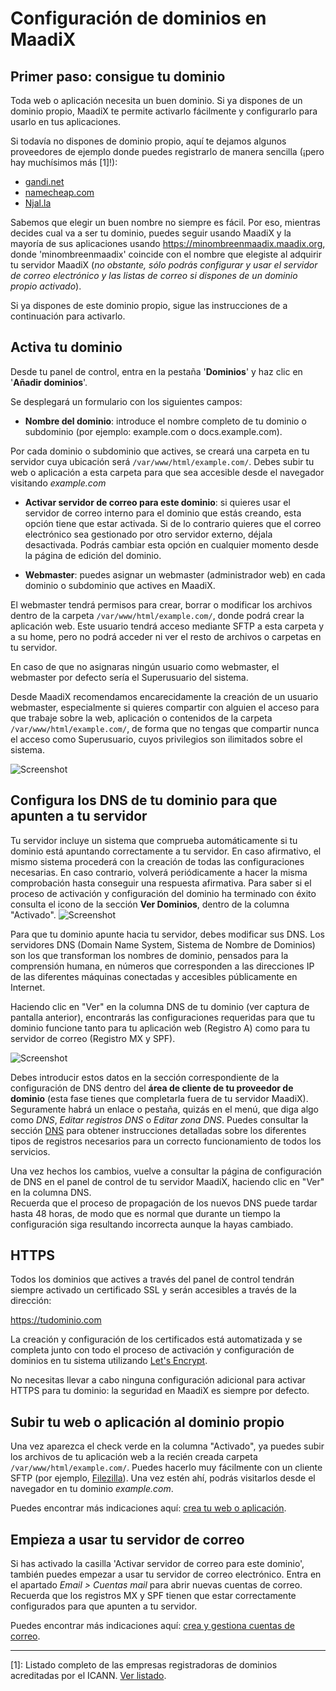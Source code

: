 # Configuración de dominios en MaadiX

## Primer paso: consigue tu dominio

Toda web o aplicación necesita un buen dominio. Si ya dispones de un dominio propio, MaadiX te permite activarlo fácilmente y configurarlo para usarlo en tus aplicaciones.

Si todavía no dispones de dominio propio, aquí te dejamos algunos proveedores de ejemplo donde puedes registrarlo de manera sencilla (¡pero hay muchísimos más [1]!):

* [gandi.net](https://www.gandi.net/)
* [namecheap.com](https://www.namecheap.com/domains/registration.aspx)
* [Njal.la](https://njal.la/)

Sabemos que elegir un buen nombre no siempre es fácil. Por eso, mientras decides cual va a ser tu dominio, puedes seguir usando MaadiX y la mayoría de sus aplicaciones usando https://minombreenmaadix.maadix.org, donde 'minombreenmaadix' coincide con el nombre que elegiste al adquirir tu servidor MaadiX (*no obstante, sólo podrás configurar y usar el servidor de correo electrónico y las listas de correo si dispones de un dominio propio activado*).

Si ya dispones de este dominio propio, sigue las instrucciones de a continuación para activarlo.

## Activa tu dominio

Desde tu panel de control, entra en la pestaña '**Dominios**' y haz clic en '**Añadir dominios**'. 

Se desplegará un formulario con los siguientes campos:

* **Nombre del dominio**:  introduce el nombre completo de tu dominio o subdominio (por ejemplo: example.com o docs.example.com).

Por cada dominio o subdominio que actives, se creará una carpeta en tu servidor cuya ubicación será `/var/www/html/example.com/`. Debes subir tu web o aplicación a esta carpeta para que sea accesible desde el navegador visitando *example.com*

* **Activar servidor de correo para este dominio**: si quieres usar el servidor de correo interno para el dominio que estás creando, esta opción tiene que estar activada. Si de lo contrario quieres que el correo electrónico sea gestionado por otro servidor externo, déjala desactivada. 
Podrás cambiar esta opción en cualquier momento desde la página de edición del dominio.

* **Webmaster**: puedes asignar un webmaster (administrador web) en cada dominio o subdominio que actives en MaadiX.  
  
El webmaster tendrá permisos para crear, borrar o modificar los archivos dentro de la carpeta `/var/www/html/example.com/`, donde podrá crear la aplicación web. Este usuario tendrá acceso mediante SFTP a esta carpeta y a su home, pero no podrá acceder ni ver el resto de archivos o carpetas en tu servidor.

En caso de que no asignaras ningún usuario como webmaster, el webmaster por defecto sería el Superusuario del sistema.

Desde MaadiX recomendamos encarecidamente la creación de un usuario webmaster, especialmente si quieres compartir con alguien el acceso para que trabaje sobre la web, aplicación o contenidos de la carpeta `/var/www/html/example.com/`, de forma que no tengas que compartir nunca el acceso como Superusuario, cuyos privilegios son ilimitados sobre el sistema.


![Screenshot](img/add-domain.png) 



## Configura los DNS de tu dominio para que apunten a tu servidor

Tu servidor incluye un sistema que comprueba automáticamente si tu dominio está apuntando correctamente a tu servidor. En caso afirmativo, el mismo sistema procederá con la creación de todas las configuraciones necesarias. En caso contrario, volverá periódicamente a hacer la misma comprobación hasta conseguir una respuesta afirmativa. Para saber si el proceso de activación y configuración del dominio ha terminado con éxito consulta el icono de la sección **Ver Dominios**, dentro de la columna "Activado". 
![Screenshot](img/dominio-pendiente.png) 

Para que tu dominio apunte hacia tu servidor, debes modificar sus DNS. Los servidores DNS (Domain Name System, Sistema de Nombre de Dominios) son los que transforman los nombres de dominio, pensados para la comprensión humana, en números que corresponden a las direcciones IP de las diferentes máquinas conectadas y accesibles públicamente en Internet.

Haciendo clic en "Ver" en la columna DNS de tu dominio (ver captura de pantalla anterior), encontrarás las configuraciones requeridas para que tu dominio funcione tanto para tu aplicación web (Registro A) como para tu servidor de correo (Registro MX y SPF). 

![Screenshot](img/configuracion-requerida-dominio.png) 

Debes introducir estos datos en la sección correspondiente de la configuración de DNS dentro del **área de cliente de tu proveedor de dominio** (esta fase tienes que completarla fuera de tu servidor MaadiX). Seguramente habrá un enlace o pestaña, quizás en el menú, que diga algo como *DNS*, *Editar registros DNS* o *Editar zona DNS*. Puedes consultar la sección [DNS](dns) para obtener instrucciones detalladas sobre los diferentes tipos de registros necesarios para un correcto funcionamiento de todos los servicios. 

Una vez hechos los cambios, vuelve a consultar la página de configuración de DNS en el panel de control de tu servidor MaadiX, haciendo clic en "Ver" en la columna DNS.  
Recuerda que el proceso de propagación de los nuevos DNS puede tardar hasta 48 horas, de modo que es normal que durante un tiempo la configuración siga resultando incorrecta aunque la hayas cambiado.

## HTTPS

Todos los dominios que actives a través del panel de control tendrán siempre activado un certificado SSL y serán accesibles a través de la dirección:  

https://tudominio.com

La creación y configuración de los certificados está automatizada y se completa junto con todo el proceso de activación y configuración de dominios en tu sistema utilizando [Let's Encrypt](https://letsencrypt.org).  

No  necesitas llevar a cabo ninguna configuración adicional para activar HTTPS para tu dominio: la seguridad en MaadiX es siempre por defecto.  



## Subir tu web o aplicación al dominio propio

Una vez aparezca el check verde en la columna "Activado", ya puedes subir los archivos de tu aplicación web a la recién creada carpeta `/var/www/html/example.com/`. Puedes hacerlo muy fácilmente con un cliente SFTP (por ejemplo, [Filezilla](https://filezilla-project.org/)). Una vez estén ahí, podrás visitarlos desde el navegador en tu dominio *example.com*.

Puedes encontrar más indicaciones aquí: [crea tu web o aplicación](create-web).


## Empieza a usar tu servidor de correo

Si has activado la casilla 'Activar servidor de correo para este dominio', también puedes empezar a usar tu servidor de correo electrónico. Entra en el apartado *Email > Cuentas mail* para abrir nuevas cuentas de correo.  
Recuerda que los registros MX y SPF tienen que estar correctamente configurados para que apunten a tu servidor.

Puedes encontrar más indicaciones aquí: [crea y gestiona cuentas de correo](email).


----

[1]: Listado completo de las empresas registradoras de dominios acreditadas por el ICANN. [Ver listado](https://www.icann.org/registrar-reports/accredited-list.html).
